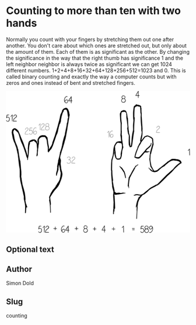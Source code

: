 <!-- BEGIN TITLE -->
# Counting to more than ten with two hands
<!-- END TITLE -->

<!-- BEGIN BODY -->
Normally you count with your fingers by stretching them out one after another. You don't care about which ones are stretched out, but only about the amount of them. Each of them is as significant as the other. By changing the significance in the way that the right thumb has significance 1 and the left neighbor neighbor is always twice as significant we can get 1024 different numbers. 1+2+4+8+16+32+64+128+256+512=1023 and 0. This is called binary counting and exactly the way a computer counts but with zeros  and ones instead of bent and stretched fingers.
<!-- END BODY -->


![Image title](../images/image-111-counting-to-more-than-ten-with-two-hands.svg)


## Optional text
<!-- BEGIN OPTIONAL -->

<!-- END OPTIONAL -->



## Author
<!-- BEGIN AUTHOR -->
Simon Dold
<!-- END AUTHOR -->


## Slug
<!-- BEGIN SLUG -->
counting
<!-- END SLUG -->
